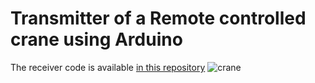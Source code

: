 # Transmitter of a Remote controlled crane using Arduino
The receiver code is available [in this repository](https://github.com/belloshehu/crane-receiver)
![crane](https://github.com/user-attachments/assets/42ff6570-42ce-4e18-a965-ec3d0405f43d)
